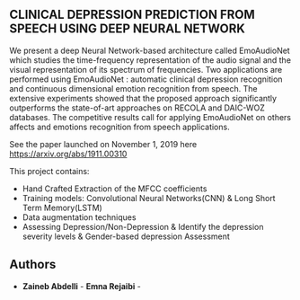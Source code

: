 ## CLINICAL DEPRESSION PREDICTION FROM SPEECH USING DEEP NEURAL NETWORK

We present a deep Neural Network-based architecture called EmoAudioNet which studies the time-frequency representation of the audio signal and the visual representation of its spectrum of frequencies. Two applications are performed using EmoAudioNet : automatic clinical depression recognition and continuous dimensional emotion recognition from speech. The extensive experiments showed that the proposed approach significantly outperforms the state-of-art approaches on RECOLA and DAIC-WOZ databases. The competitive results call for applying EmoAudioNet on others affects and emotions recognition from speech applications.
 
See the paper launched on November 1, 2019  here https://arxiv.org/abs/1911.00310

This project contains:
 * Hand Crafted Extraction of the MFCC coefficients
 * Training models: Convolutional Neural Networks(CNN) & Long Short Term Memory(LSTM)
 * Data augmentation techniques
 * Assessing Depression/Non-Depression & Identify the depression severity levels & Gender-based depression Assessment




## Authors

* **Zaineb Abdelli** - **Emna Rejaibi** - 
